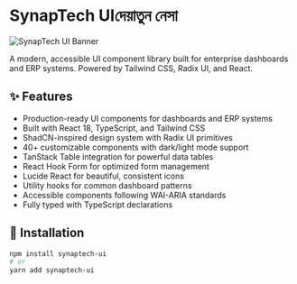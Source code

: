 # SynapTech UIদেয়াতুন নেসা

![SynapTech UI Banner](https://placehold.co/1200x400?text=SynapTech+UI+-+Modern+Dashboard+Components) <!-- Replace with actual banner -->

A modern, accessible UI component library built for enterprise dashboards and ERP systems. Powered by Tailwind CSS, Radix UI, and React.

## ✨ Features

- Production-ready UI components for dashboards and ERP systems
- Built with React 18, TypeScript, and Tailwind CSS
- ShadCN-inspired design system with Radix UI primitives
- 40+ customizable components with dark/light mode support
- TanStack Table integration for powerful data tables
- React Hook Form for optimized form management
- Lucide React for beautiful, consistent icons
- Utility hooks for common dashboard patterns
- Accessible components following WAI-ARIA standards
- Fully typed with TypeScript declarations

## 🚀 Installation

```bash
npm install synaptech-ui
# or
yarn add synaptech-ui
```
